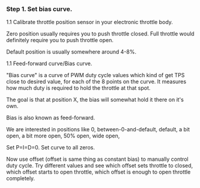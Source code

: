 
### Step 1. Set bias curve.


1.1 Calibrate throttle position sensor in your electronic throttle body.

Zero position usually requires you to push throttle closed. Full throttle would definitely require you to push throttle open.

Default position is usually somewhere around 4-8%.

1.1 Feed-forward curve/Bias curve.

"Bias curve" is a curve of PWM duty cycle values which kind of get TPS close to desired value, for each of the 8 points on the curve.
It measures how much duty is required to hold the throttle at that spot.

The goal is that at position X, the bias will somewhat hold it there on it's own.

Bias is also known as feed-forward.

We are interested in positions like 0, between-0-and-default, default, a bit open, a bit more open, 50% open, wide open, 

Set P=I=D=0. Set curve to all zeros.

Now use offset (offset is same thing as constant bias) to manually control duty cycle. Try different values and see which offset sets throttle to closed, which offset
starts to open throttle, which offset is enough to open throttle completely.
  

